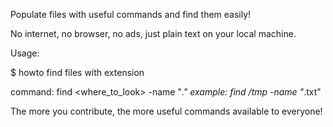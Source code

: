 Populate files with useful commands and find them easily!

No internet, no browser, no ads, just plain text on your local machine.

Usage:

$ howto find files with extension

command: find <where_to_look> -name "*.<extension>"
example: find /tmp -name "*.txt"

The more you contribute, the more useful commands available to everyone!
